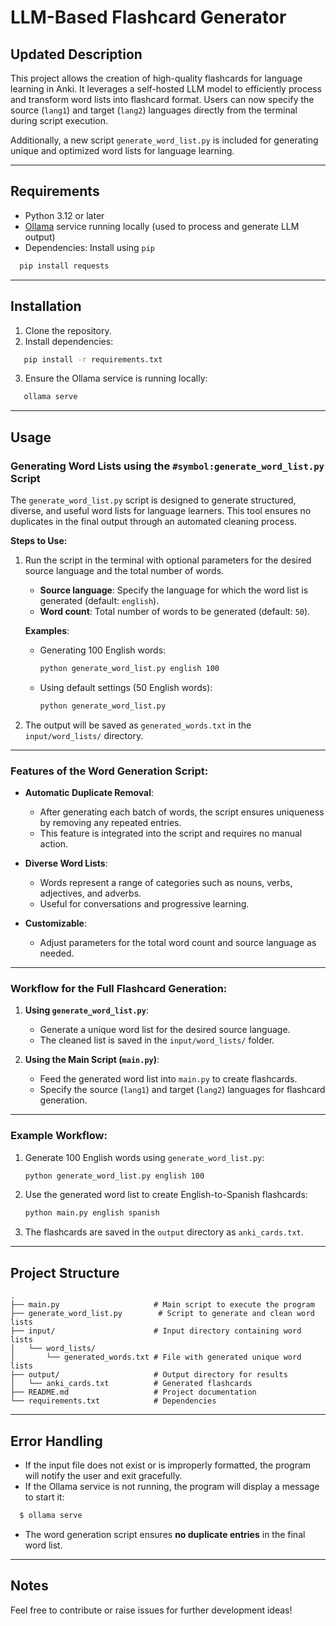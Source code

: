 # LLM-Based Flashcard Generator
## Updated Description
This project allows the creation of high-quality flashcards for language learning in Anki. It leverages a self-hosted LLM model to efficiently process and transform word lists into flashcard format. Users can now specify the source (`lang1`) and target (`lang2`) languages directly from the terminal during script execution.

Additionally, a new script `generate_word_list.py` is included for generating unique and optimized word lists for language learning.

---

## Requirements
- Python 3.12 or later
- [Ollama](https://ollama.com/) service running locally (used to process and generate LLM output)
- Dependencies: Install using `pip`
```bash
  pip install requests
```

---

## Installation
1. Clone the repository.
2. Install dependencies:
```bash
   pip install -r requirements.txt
```
3. Ensure the Ollama service is running locally:
```bash
   ollama serve
```

---

## Usage

### Generating Word Lists using the `#symbol:generate_word_list.py` Script
The `generate_word_list.py` script is designed to generate structured, diverse, and useful word lists for language learners. This tool ensures no duplicates in the final output through an automated cleaning process.

**Steps to Use:**
1. Run the script in the terminal with optional parameters for the desired source language and the total number of words.
   - **Source language**: Specify the language for which the word list is generated (default: `english`).
   - **Word count**: Total number of words to be generated (default: `50`).

   **Examples**:
   - Generating 100 English words:
     ```bash
     python generate_word_list.py english 100
     ```

   - Using default settings (50 English words):
     ```bash
     python generate_word_list.py
     ```

2. The output will be saved as `generated_words.txt` in the `input/word_lists/` directory.

---

### Features of the Word Generation Script:
- **Automatic Duplicate Removal**:
  - After generating each batch of words, the script ensures uniqueness by removing any repeated entries.
  - This feature is integrated into the script and requires no manual action.
  
- **Diverse Word Lists**:
  - Words represent a range of categories such as nouns, verbs, adjectives, and adverbs.
  - Useful for conversations and progressive learning.

- **Customizable**:
  - Adjust parameters for the total word count and source language as needed.

---

### Workflow for the Full Flashcard Generation:
1. **Using `generate_word_list.py`**:
   - Generate a unique word list for the desired source language.
   - The cleaned list is saved in the `input/word_lists/` folder.

2. **Using the Main Script (`main.py`)**:
   - Feed the generated word list into `main.py` to create flashcards.
   - Specify the source (`lang1`) and target (`lang2`) languages for flashcard generation.

---

### Example Workflow:
1. Generate 100 English words using `generate_word_list.py`:
   ```bash
   python generate_word_list.py english 100
   ```

2. Use the generated word list to create English-to-Spanish flashcards:
   ```bash
   python main.py english spanish
   ```

3. The flashcards are saved in the `output` directory as `anki_cards.txt`.

---

## Project Structure
```plaintext
.
├── main.py                     # Main script to execute the program
├── generate_word_list.py        # Script to generate and clean word lists
├── input/                      # Input directory containing word lists
│   └── word_lists/
│       └── generated_words.txt # File with generated unique word lists
├── output/                     # Output directory for results
│   └── anki_cards.txt          # Generated flashcards
├── README.md                   # Project documentation
└── requirements.txt            # Dependencies
```

---

## Error Handling
- If the input file does not exist or is improperly formatted, the program will notify the user and exit gracefully.
- If the Ollama service is not running, the program will display a message to start it:
```bash
  $ ollama serve
```
- The word generation script ensures **no duplicate entries** in the final word list.

---

## Notes
Feel free to contribute or raise issues for further development ideas!